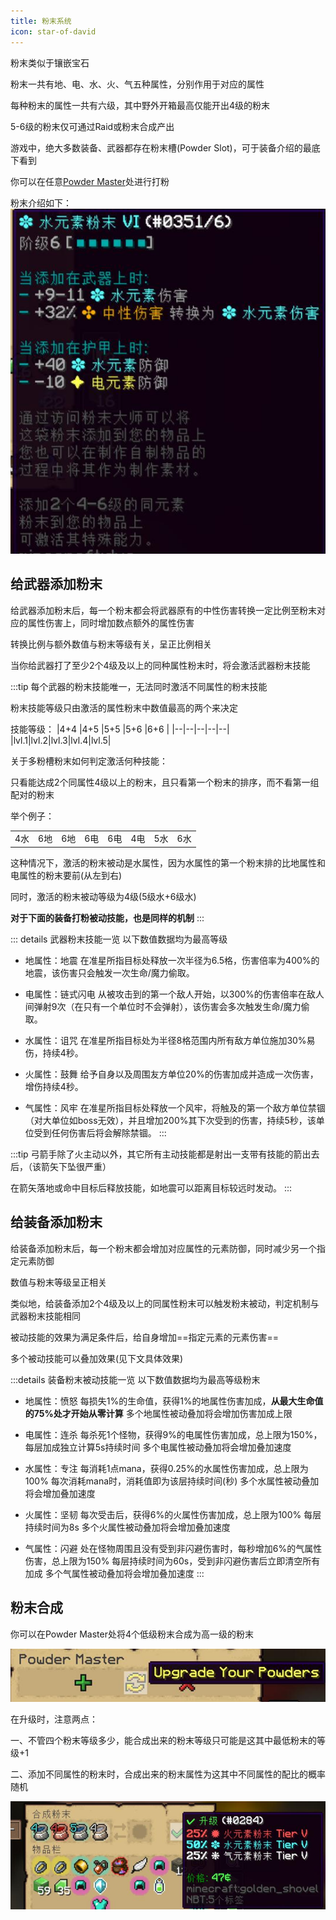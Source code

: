 ```yaml
---
title: 粉末系统
icon: star-of-david
---
```


粉末类似于镶嵌宝石

粉末一共有地、电、水、火、气五种属性，分别作用于对应的属性

每种粉末的属性一共有六级，其中野外开箱最高仅能开出4级的粉末

5-6级的粉末仅可通过Raid或粉末合成产出

游戏中，绝大多数装备、武器都存在粉末槽(Powder Slot)，可于装备介绍的最底下看到

你可以在任意[Powder Master](/WynncraftCNguide/guide/npcs.html#powder-master)处进行打粉

粉末介绍如下：
![](/assets/img/powder2.jpg)

## 给武器添加粉末

给武器添加粉末后，每一个粉末都会将武器原有的中性伤害转换一定比例至粉末对应的属性伤害上，同时增加数点额外的属性伤害

转换比例与额外数值与粉末等级有关，呈正比例相关

当你给武器打了至少2个4级及以上的同种属性粉末时，将会激活武器粉末技能

:::tip
每个武器的粉末技能唯一，无法同时激活不同属性的粉末技能

粉末技能等级只由激活的属性粉末中数值最高的两个来决定

技能等级：
|4+4 |4+5 |5+5 |5+6 |6+6 |
|--|--|--|--|--|
|lvl.1|lvl.2|lvl.3|lvl.4|lvl.5|

关于多粉槽粉末如何判定激活何种技能：

只看能达成2个同属性4级以上的粉末，且只看第一个粉末的排序，而不看第一组配对的粉末

举个例子：

| | | | | | | | |
|--|--|--|--|--|--|--|--|
|4水|6地|6地|6电|6电|4电|5水|6水|

这种情况下，激活的粉末被动是水属性，因为水属性的第一个粉末排的比地属性和电属性的粉末要前(从左到右)

同时，激活的粉末被动等级为4级(5级水+6级水)

**对于下面的装备打粉被动技能，也是同样的机制**
:::

::: details 武器粉末技能一览
以下数值数据均为最高等级
+ 地属性：地震
  在准星所指目标处释放一次半径为6.5格，伤害倍率为400%的地震，该伤害只会触发一次生命/魔力偷取。

+ 电属性：链式闪电
  从被攻击到的第一个敌人开始，以300%的伤害倍率在敌人间弹射9次（在只有一个单位时不会弹射），该伤害会多次触发生命/魔力偷取。

+ 水属性：诅咒
  在准星所指目标处为半径8格范围内所有敌方单位施加30%易伤，持续4秒。

+ 火属性：鼓舞
  给予自身以及周围友方单位20%的伤害加成并造成一次伤害，增伤持续4秒。

+ 气属性：风牢
  在准星所指目标处释放一个风牢，将触及的第一个敌方单位禁锢（对大单位如boss无效），并且增加200%其下次受到的伤害，持续5秒，该单位受到任何伤害后将会解除禁锢。
:::

:::tip
弓箭手除了火主动以外，其它所有主动技能都是射出一支带有技能的箭出去后，（该箭矢下坠很严重）

在箭矢落地或命中目标后释放技能，如地震可以距离目标较远时发动。
:::

## 给装备添加粉末

给装备添加粉末后，每一个粉末都会增加对应属性的元素防御，同时减少另一个指定元素防御

数值与粉末等级呈正相关

类似地，给装备添加2个4级及以上的同属性粉末可以触发粉末被动，判定机制与武器粉末技能相同

被动技能的效果为满足条件后，给自身增加==指定元素的元素伤害==

多个被动技能可以叠加效果(见下文具体效果)

:::details 装备粉末被动技能一览
以下数值数据均为最高等级粉末
+ 地属性：愤怒
  每损失1%的生命值，获得1%的地属性伤害加成，**从最大生命值的75%处才开始从零计算**
  多个地属性被动叠加将会增加伤害加成上限

+ 电属性：连杀
  每杀死1个怪物，获得9%的电属性伤害加成，总上限为150%，每层加成独立计算5s持续时间
  多个电属性被动叠加将会增加叠加速度

+ 水属性：专注
  每消耗1点mana，获得0.25%的水属性伤害加成，总上限为100%
  每次消耗mana时，消耗值即为该层持续时间(秒)
  多个水属性被动叠加将会增加叠加速度

+ 火属性：坚韧
  每次受击后，获得6%的火属性伤害加成，总上限为100%
  每层持续时间为8s
  多个火属性被动叠加将会增加叠加速度

+ 气属性：闪避
  处在怪物周围且没有受到非闪避伤害时，每秒增加6%的气属性伤害，总上限为150%
  每层持续时间为60s，受到非闪避伤害后立即清空所有加成
  多个气属性被动叠加将会增加叠加速度
:::

## 粉末合成

你可以在Powder Master处将4个低级粉末合成为高一级的粉末

![](/assets/img/powder4.jpg)

在升级时，注意两点：

一、不管四个粉末等级多少，能合成出来的粉末等级只可能是这其中最低粉末的等级+1

二、添加不同属性的粉末时，合成出来的粉末属性为这其中不同属性的配比的概率随机

![这两条规则看这张图应该就能看明白了.jpg](/assets/img/powder3.jpg)
